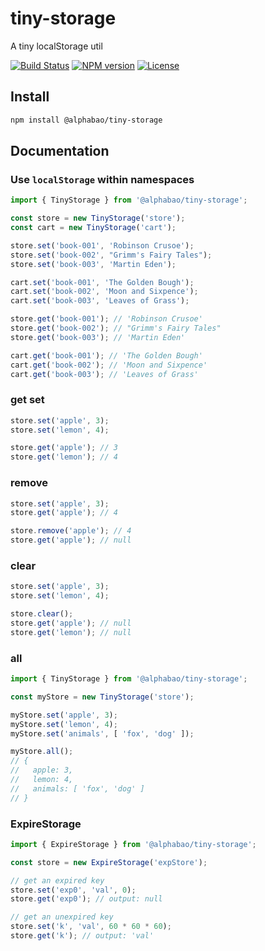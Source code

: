 # tiny-storage
A tiny localStorage util

[![Build Status][travis-image]][travis-url]
[![NPM version][npm-image]][npm-url]
[![License][license-image]][npm-url]

[travis-image]: https://img.shields.io/travis/alphabao/tiny-storage?style=flat-square
[npm-image]: https://img.shields.io/npm/v/@alphabao/tiny-storage?style=flat-square
[license-image]: https://img.shields.io/npm/l/@alphabao/tiny-storage?style=flat-square
[travis-url]: https://travis-ci.org/AlphaBao/tiny-storage
[npm-url]: https://www.npmjs.com/package/@alphabao/tiny-storage


## Install

```bash
npm install @alphabao/tiny-storage
```


## Documentation


### Use `localStorage` within namespaces

```javascript
import { TinyStorage } from '@alphabao/tiny-storage';

const store = new TinyStorage('store');
const cart = new TinyStorage('cart');

store.set('book-001', 'Robinson Crusoe');
store.set('book-002', "Grimm's Fairy Tales");
store.set('book-003', 'Martin Eden');

cart.set('book-001', 'The Golden Bough');
cart.set('book-002', 'Moon and Sixpence');
cart.set('book-003', 'Leaves of Grass');

store.get('book-001'); // 'Robinson Crusoe'
store.get('book-002'); // "Grimm's Fairy Tales"
store.get('book-003'); // 'Martin Eden'

cart.get('book-001'); // 'The Golden Bough'
cart.get('book-002'); // 'Moon and Sixpence'
cart.get('book-003'); // 'Leaves of Grass'
```


### get set

```javascript
store.set('apple', 3);
store.set('lemon', 4);

store.get('apple'); // 3
store.get('lemon'); // 4
```


### remove

```javascript
store.set('apple', 3);
store.get('apple'); // 4

store.remove('apple'); // 4
store.get('apple'); // null
```


### clear

```javascript
store.set('apple', 3);
store.set('lemon', 4);

store.clear();
store.get('apple'); // null
store.get('lemon'); // null
```


### all

```javascript
import { TinyStorage } from '@alphabao/tiny-storage';

const myStore = new TinyStorage('store');

myStore.set('apple', 3);
myStore.set('lemon', 4);
myStore.set('animals', [ 'fox', 'dog' ]);

myStore.all();
// {
//   apple: 3,
//   lemon: 4,
//   animals: [ 'fox', 'dog' ]
// }
```

### ExpireStorage

```javascript
import { ExpireStorage } from '@alphabao/tiny-storage';

const store = new ExpireStorage('expStore');

// get an expired key
store.set('exp0', 'val', 0);
store.get('exp0'); // output: null

// get an unexpired key
store.set('k', 'val', 60 * 60 * 60);
store.get('k'); // output: 'val'
```
